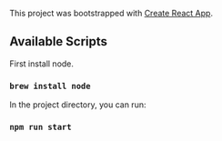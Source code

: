 This project was bootstrapped with [Create React App](https://github.com/facebook/create-react-app).

## Available Scripts

First install node.

### `brew install node`

In the project directory, you can run:

### `npm run start`
